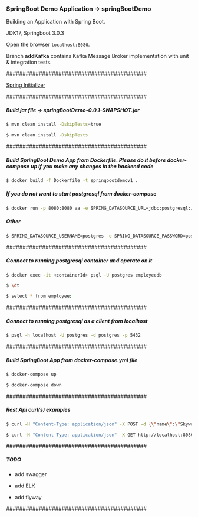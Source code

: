 ### SpringBoot Demo Application -> springBootDemo

Building an Application with Spring Boot.

JDK17, Springboot 3.0.3

Open the browser `localhost:8080`.

Branch **addKafka** contains Kafka Message Broker implementation with unit & integration tests.

###########################################

[Spring Initializer](https://start.spring.io/)

###########################################

##### Build jar file -> springBootDemo-0.0.1-SNAPSHOT.jar

```bash
$ mvn clean install -DskipTests=true
```

```bash
$ mvn clean install -DskipTests
```

###########################################

##### Build SpringBoot Demo App from Dockerfile. Please do it before docker-compose up if you make any changes in the backend code

```bash
$ docker build -f Dockerfile -t springbootdemov1 .
```

##### If you do not want to start postgresql from docker-compose

```bash
$ docker run -p 8080:8080 aa -e SPRING_DATASOURCE_URL=jdbc:postgresql://postgresqldb:5432/employeedb -e
```

##### Other

```bash
$ SPRING_DATASOURCE_USERNAME=postgres -e SPRING_DATASOURCE_PASSWORD=postgres -e SPRING_JPA_HIBERNATE_DDL_AUTO=update
```

###########################################

##### Connect to running postgresql container and operate on it

```bash
$ docker exec -it <containerId> psql -U postgres employeedb
```

```bash
$ \dt
```

```bash
$ select * from employee;
```

###########################################

##### Connect to running postgresql as a client from localhost

```bash
$ psql -h localhost -U postgres -d postgres -p 5432
```

###########################################

##### Build SpringBoot App from docker-compose.yml file

```bash
$ docker-compose up
```

```bash
$ docker-compose down
```

###########################################

##### Rest Api curl(s) examples

```bash
$ curl -H "Content-Type: application/json" -X POST -d {\"name\":\"Skywalker\"} http://localhost:8080/api/employee
```

```bash
$ curl -H "Content-Type: application/json" -X GET http://localhost:8080/api/employee
```

###########################################

##### TODO

- add swagger

- add ELK

- add flyway

###########################################
